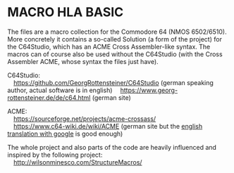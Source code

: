 # MACRO HLA BASIC

The files are a macro collection for the Commodore 64 (NMOS 6502/6510).
More concretely it contains a so-called Solution (a form of the project) for the C64Studio, which has an ACME Cross Assembler-like syntax. The macros can of course also be used without the C64Studio (with the Cross Assembler ACME, whose syntax the files just have).

C64Studio:    
&emsp;https://github.com/GeorgRottensteiner/C64Studio (german speaking author, actual software is in english)
&emsp;https://www.georg-rottensteiner.de/de/c64.html (german site)
  
ACME:  
&emsp;https://sourceforge.net/projects/acme-crossass/  
&emsp;https://www.c64-wiki.de/wiki/ACME (german site but the [english translation with google](https://www-c64--wiki-de.translate.goog/wiki/ACME?_x_tr_sl=auto&_x_tr_tl=en&_x_tr_hl=de&_x_tr_pto=wapp) is good enough)  
  
The whole project and also parts of the code are heavily influenced and inspired by the following project:  
&emsp;http://wilsonminesco.com/StructureMacros/

